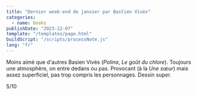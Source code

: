 ```yaml
---
title: "Dernier week-end de janvier par Bastien Vivès"
categories:
  - name: books
publishDate: "2023-12-07"
template: "/templates/page.html"
buildScript: "/scripts/processNote.js"
lang: "fr"
---
```


Moins aimé que d'autres Basien Vivès (_Polina_, _Le goût du chlore_). Toujours une atmosphère, on entre dedans ou pas. Provocant (à la _Une sœur_) mais assez superficiel, pas trop compris les personnages. Dessin super.

5/10
